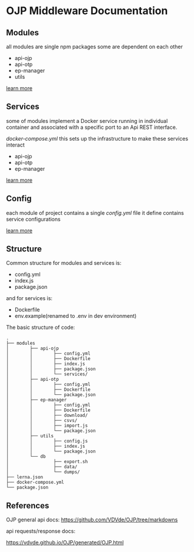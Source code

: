 
# OJP Middleware Documentation

## Modules

all modules are single npm packages some are dependent on each other

- api-ojp
- api-otp
- ep-manager
- utils

[learn more](modules.md)

## Services

some of modules implement a Docker service running in individual container 
and associated with a specific port to an Api REST interface.

*docker-compose.yml* this sets up the infrastructure to make these services interact

- api-ojp
- api-otp
- ep-manager

[learn more](services.md)

## Config

each module of project contains a single *config.yml* file it define contains service configurations

[learn more](config.md)


## Structure

Common structure for modules and services is:
- config.yml
- index.js
- package.json

and for services is:
- Dockerfile
- env.example(renamed to .env in dev environment)

The basic structure of code:
```
.
├── modules
│        ├── api-ojp
│        │        ├── config.yml
│        │        ├── Dockerfile
│        │        ├── index.js
│        │        ├── package.json
│        │        └── services/
│        ├── api-otp
│        │        ├── config.yml
│        │        ├── Dockerfile
│        │        └── package.json
│        ├── ep-manager
│        │        ├── config.yml
│        │        ├── Dockerfile
│        │        ├── download/
│        │        ├── csvs/
│        │        ├── import.js
│        │        └── package.json
│        ├── utils
│        │        ├── config.js
│        │        ├── index.js
│        │        └── package.json
│        └── db
│                 ├── export.sh
│                 ├── data/
│                 └── dumps/
├── lerna.json
├── docker-compose.yml
└── package.json
```

## References

OJP general api docs:
https://github.com/VDVde/OJP/tree/markdowns


api requests/response docs:

https://vdvde.github.io/OJP/generated/OJP.html
